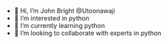 - 👋 Hi, I’m John Bright @Utoonawaji
- 👀 I’m interested in python
- 🌱 I’m currently learning python
- 💞️ I’m looking to collaborate with experts in python


<!---
Utoonawaji/Utoonawaji is a ✨ special ✨ repository because its `README.md` (this file) appears on your GitHub profile.
You can click the Preview link to take a look at your changes.
--->
